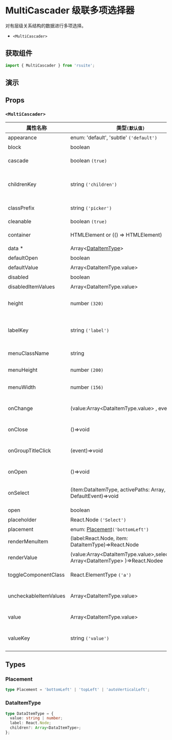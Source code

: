 # MultiCascader 级联多项选择器

对有层级关系结构的数据进行多项选择。

* `<MultiCascader>`

## 获取组件

```js
import { MultiCascader } from 'rsuite';
```

## 演示

<!--{demo}-->

## Props

### `<MultiCascader>`

| 属性名称              | 类型`(默认值)`                                                                                 | 描述                                 |
| --------------------- | ---------------------------------------------------------------------------------------------- | ------------------------------------ |
| appearance            | enum: 'default', 'subtle' `('default')`                                                        | 设置外观                             |
| block                 | boolean                                                                                        | 堵塞整行                             |
| cascade               | boolean `(true)`                                                                               | 是否级联选择                         |
| childrenKey           | string `('children')`                                                                          | 设置选项子节点在 `data` 中的 `key`   |
| classPrefix           | string `('picker')`                                                                            | 组件 CSS 类的前缀                    |
| cleanable             | boolean `(true)`                                                                               | 可以清除                             |
| container             | HTMLElement or (() => HTMLElement)                                                             | 设置渲染的容器                       |
| data \*               | Array&lt;[DataItemType](#DataItemType)&gt;                                                     | 组件数据                             |
| defaultOpen           | boolean                                                                                        | 默认打开                             |
| defaultValue          | Array&lt;DataItemType.value&gt;                                                                | 设置默认值                           |
| disabled              | boolean                                                                                        | 禁用组件                             |
| disabledItemValues    | Array&lt;DataItemType.value&gt;                                                                | 禁用选项                             |
| height                | number `(320)`                                                                                 | 设置 Dropdown 的高度                 |
| labelKey              | string `('label')`                                                                             | 设置选项显示内容在 `data` 中的 `key` |
| menuClassName         | string                                                                                         | 选项菜单的 className                 |
| menuHeight            | number `(200)`                                                                                 | 设置菜单的高度                       |
| menuWidth             | number `(156)`                                                                                 | 设置菜单的宽度                       |
| onChange              | (value:Array&lt;DataItemType.value&gt; , event)=>void                                          | `value` 发生改变时的回调函数         |
| onClose               | ()=>void                                                                                       | 关闭回调函数                         |
| onGroupTitleClick     | (event)=>void                                                                                  | 点击分组标题的回调函数               |
| onOpen                | ()=>void                                                                                       | 打开回调函数                         |
| onSelect              | (item:DataItemType, activePaths: Array, event: DefaultEvent)=>void                             | 选项被点击选择后的回调函数           |
| open                  | boolean                                                                                        | 打开 (受控)                          |
| placeholder           | React.Node `('Select')`                                                                        | 占位符                               |
| placement             | enum: [Placement](#Placement)`('bottomLeft')`                                                  | 打开位置                             |
| renderMenuItem        | (label:React.Node, item: DataItemType)=>React.Node                                             | 自定义选项                           |
| renderValue           | (value:Array&lt;DataItemType.value&gt;,selectedItems: Array&lt;DataItemType&gt; )=>React.Nodee | 自定义被选中的选项                   |
| toggleComponentClass  | React.ElementType `('a')`                                                                      | 为组件自定义元素类型                 |
| uncheckableItemValues | Array&lt;DataItemType.value&gt;                                                                | 设置不显示复选框的选项值             |
| value                 | Array&lt;DataItemType.value&gt;                                                                | 设置值（受控）                       |
| valueKey              | string `('value')`                                                                             | 设置选项值在 `data` 中的 `key`       |



## Types

### Placement

```ts
type Placement = 'bottomLeft' | 'topLeft' | 'autoVerticalLeft';
```

### DataItemType

```ts
type DataItemType = {
  value: string | number;
  label: React.Node;
  children?: Array<DataItemType>;
};
```

